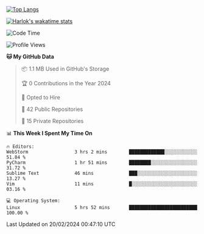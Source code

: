 [![Top Langs](https://github-readme-stats.vercel.app/api/top-langs/?username=remisiki&theme=dracula&layout=compact&hide=Jupyter%20Notebook,CSS,HTML&langs_count=10&exclude_repo=GMM-Demux-GUI)](https://github.com/anuraghazra/github-readme-stats)

[![Harlok's wakatime stats](https://github-readme-stats.vercel.app/api/wakatime?username=@remisiki&theme=dracula&layout=compact&langs_count=10&hide=other,html,css,text,json,markdown,jupyter)](https://github.com/anuraghazra/github-readme-stats)

<!--START_SECTION:waka-->
![Code Time](http://img.shields.io/badge/Code%20Time-661%20hrs%2057%20mins-blue)

![Profile Views](http://img.shields.io/badge/Profile%20Views-0-blue)

**🐱 My GitHub Data** 

> 📦 1.1 MB Used in GitHub's Storage 
 > 
> 🏆 0 Contributions in the Year 2024
 > 
> 💼 Opted to Hire
 > 
> 📜 42 Public Repositories 
 > 
> 🔑 15 Private Repositories 
 > 
📊 **This Week I Spent My Time On** 

```text
🔥 Editors: 
WebStorm                 3 hrs 2 mins        █████████████░░░░░░░░░░░░   51.84 % 
PyCharm                  1 hr 51 mins        ████████░░░░░░░░░░░░░░░░░   31.72 % 
Sublime Text             46 mins             ███░░░░░░░░░░░░░░░░░░░░░░   13.27 % 
Vim                      11 mins             █░░░░░░░░░░░░░░░░░░░░░░░░   03.16 % 

💻 Operating System: 
Linux                    5 hrs 52 mins       █████████████████████████   100.00 % 
```


 Last Updated on 20/02/2024 00:47:10 UTC
<!--END_SECTION:waka-->
